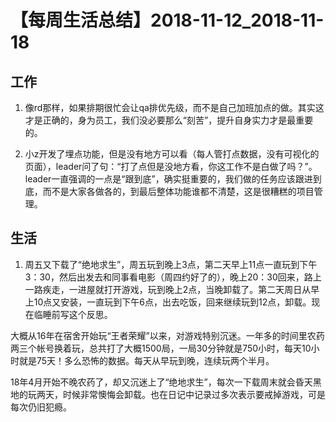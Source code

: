 # 【每周生活总结】2018-11-12_2018-11-18

## 工作

1. 像rd那样，如果排期很忙会让qa排优先级，而不是自己加班加点的做。其实这才是正确的，身为员工，我们没必要那么“刻苦”，提升自身实力才是最重要的。

2. 小z开发了埋点功能，但是没有地方可以看（每人管打点数据，没有可视化的页面），leader问了句：“打了点但是没地方看，你这工作不是白做了吗？”。leader一直强调的一点是“跟到底”，确实挺重要的，我们做的任务应该跟进到底，而不是大家各做各的，到最后整体功能谁都不清楚，这是很糟糕的项目管理。

## 生活

1. 周五又下载了“绝地求生”，周五玩到晚上3点，第二天早上11点一直玩到下午3：30，然后出发去和同事看电影（周四约好了的），晚上20：30回来，路上一路疾走，一进屋就打开游戏，玩到晚上2点，当晚卸载了。第二天周日从早上10点又安装，一直玩到下午6点，出去吃饭，回来继续玩到12点，卸载。现在临睡前写这个反思。

大概从16年在宿舍开始玩“王者荣耀”以来，对游戏特别沉迷。一年多的时间里农药两三个帐号换着玩，总共打了大概1500局，一局30分钟就是750小时，每天10小时就是75天！多么恐怖的数据。每天从早玩到晚，连续玩两个半月。

18年4月开始不晚农药了，却又沉迷上了“绝地求生”，每次一下载周末就会昏天黑地的玩两天，时候非常懊悔会卸载。也在日记中记录过多次表示要戒掉游戏，可是每次仍旧犯瘾。
